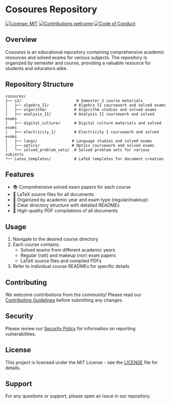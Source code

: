 # Cosoures Repository
[![License: MIT](https://img.shields.io/badge/License-MIT-yellow.svg)](https://opensource.org/licenses/MIT)
[![Contributions welcome](https://img.shields.io/badge/contributions-welcome-brightgreen.svg?style=flat)](https://github.com/zpeteman/cosoures/pulls)
[![Code of Conduct](https://img.shields.io/badge/Contributor%20Covenant-v2.1%20adopted-ff69b4.svg)](CODE_OF_CONDUCT.md)

## Overview
Cosoures is an educational repository containing comprehensive academic resources and solved exams for various subjects. The repository is organized by semester and course, providing a valuable resource for students and educators alike.

## Repository Structure
```
cosoures/
├── s2/                        # Semester 2 course materials
│   ├── algebra_II/           # Algebra II coursework and solved exams
│   ├── algorithm/            # Algorithm studies and solved exams
│   ├── analysis_II/          # Analysis II coursework and solved exams
│   ├── digital_culture/      # Digital culture materials and solved exams
│   ├── electricity_I/        # Electricity I coursework and solved exams
│   ├── langs/               # Language studies and solved exams
│   ├── optics/              # Optics coursework and solved exams
│   └── solved_problem_sets/  # Solved problem sets for various subjects
└── Latex_templates/          # LaTeX templates for document creation
```

## Features
- 📚 Comprehensive solved exam papers for each course
- 📝 LaTeX source files for all documents
- 📅 Organized by academic year and exam type (regular/makeup)
- 📁 Clear directory structure with detailed READMEs
- 📄 High-quality PDF compilations of all documents

## Usage
1. Navigate to the desired course directory
2. Each course contains:
   - Solved exams from different academic years
   - Regular (ratt) and makeup (nor) exam papers
   - LaTeX source files and compiled PDFs
3. Refer to individual course READMEs for specific details

## Contributing
We welcome contributions from the community! Please read our [Contributing Guidelines](CONTRIBUTING.md) before submitting any changes.

## Security
Please review our [Security Policy](SECURITY.md) for information on reporting vulnerabilities.

## License
This project is licensed under the MIT License - see the [LICENSE](LICENSE) file for details.

## Support
For any questions or support, please open an issue in our repository.
